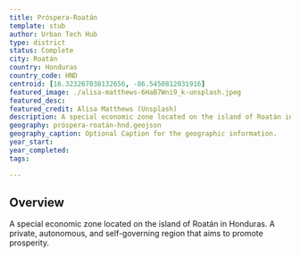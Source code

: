 ```yaml
---
title: Próspera-Roatán
template: stub
author: Urban Tech Hub
type: district
status: Complete
city: Roatán
country: Honduras
country_code: HND
centroid: [16.323267038132656, -86.5450812031916]
featured_image: ./alisa-matthews-6HaB7Wni9_k-unsplash.jpeg
featured_desc:
featured_credit: Alisa Matthews (Unsplash)
description: A special economic zone located on the island of Roatán in Honduras. A private, autonomous, and self-governing region that aims to promote prosperity.
geography: próspera-roatán-hnd.geojson
geography_caption: Optional Caption for the geographic information.
year_start:
year_completed:
tags:

---
```


## Overview

A special economic zone located on the island of Roatán in Honduras. A private, autonomous, and self-governing region that aims to promote prosperity.
